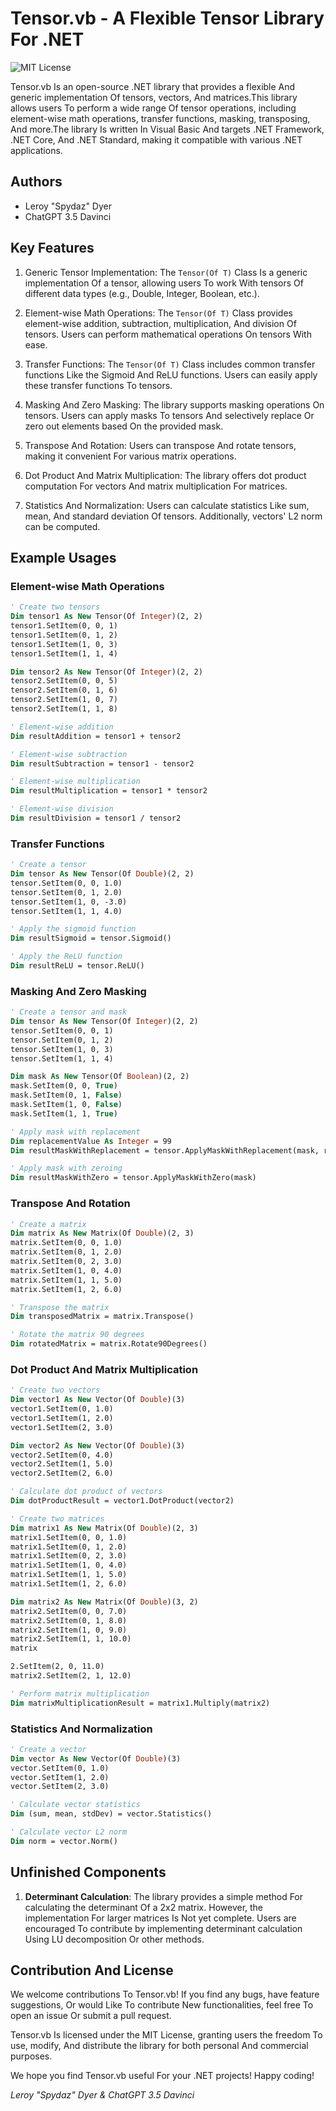 ﻿# Tensor.vb - A Flexible Tensor Library For .NET

![MIT License](https://img.shields.io/badge/license-MIT-green)

Tensor.vb Is an open-source .NET library that provides a flexible And generic implementation Of tensors, vectors, And matrices.This library allows users To perform a wide range Of tensor operations, including element-wise math operations, transfer functions, masking, transposing, And more.The library Is written In Visual Basic And targets .NET Framework, .NET Core, And .NET Standard, making it compatible with various .NET applications.

## Authors

- Leroy "Spydaz" Dyer
- ChatGPT 3.5 Davinci

## Key Features

1. Generic Tensor Implementation: The `Tensor(Of T)` Class Is a generic implementation Of a tensor, allowing users To work With tensors Of different data types (e.g., Double, Integer, Boolean, etc.).

2. Element-wise Math Operations: The `Tensor(Of T)` Class provides element-wise addition, subtraction, multiplication, And division Of tensors. Users can perform mathematical operations On tensors With ease.

3. Transfer Functions: The `Tensor(Of T)` Class includes common transfer functions Like the Sigmoid And ReLU functions. Users can easily apply these transfer functions To tensors.

4. Masking And Zero Masking: The library supports masking operations On tensors. Users can apply masks To tensors And selectively replace Or zero out elements based On the provided mask.

5. Transpose And Rotation: Users can transpose And rotate tensors, making it convenient For various matrix operations.

6. Dot Product And Matrix Multiplication: The library offers dot product computation For vectors And matrix multiplication For matrices.

7. Statistics And Normalization: Users can calculate statistics Like sum, mean, And standard deviation Of tensors. Additionally, vectors' L2 norm can be computed.

## Example Usages

### Element-wise Math Operations

```vb
' Create two tensors
Dim tensor1 As New Tensor(Of Integer)(2, 2)
tensor1.SetItem(0, 0, 1)
tensor1.SetItem(0, 1, 2)
tensor1.SetItem(1, 0, 3)
tensor1.SetItem(1, 1, 4)

Dim tensor2 As New Tensor(Of Integer)(2, 2)
tensor2.SetItem(0, 0, 5)
tensor2.SetItem(0, 1, 6)
tensor2.SetItem(1, 0, 7)
tensor2.SetItem(1, 1, 8)

' Element-wise addition
Dim resultAddition = tensor1 + tensor2

' Element-wise subtraction
Dim resultSubtraction = tensor1 - tensor2

' Element-wise multiplication
Dim resultMultiplication = tensor1 * tensor2

' Element-wise division
Dim resultDivision = tensor1 / tensor2
```

### Transfer Functions

```vb
' Create a tensor
Dim tensor As New Tensor(Of Double)(2, 2)
tensor.SetItem(0, 0, 1.0)
tensor.SetItem(0, 1, 2.0)
tensor.SetItem(1, 0, -3.0)
tensor.SetItem(1, 1, 4.0)

' Apply the sigmoid function
Dim resultSigmoid = tensor.Sigmoid()

' Apply the ReLU function
Dim resultReLU = tensor.ReLU()
```

### Masking And Zero Masking

```vb
' Create a tensor and mask
Dim tensor As New Tensor(Of Integer)(2, 2)
tensor.SetItem(0, 0, 1)
tensor.SetItem(0, 1, 2)
tensor.SetItem(1, 0, 3)
tensor.SetItem(1, 1, 4)

Dim mask As New Tensor(Of Boolean)(2, 2)
mask.SetItem(0, 0, True)
mask.SetItem(0, 1, False)
mask.SetItem(1, 0, False)
mask.SetItem(1, 1, True)

' Apply mask with replacement
Dim replacementValue As Integer = 99
Dim resultMaskWithReplacement = tensor.ApplyMaskWithReplacement(mask, replacementValue)

' Apply mask with zeroing
Dim resultMaskWithZero = tensor.ApplyMaskWithZero(mask)
```

### Transpose And Rotation

```vb
' Create a matrix
Dim matrix As New Matrix(Of Double)(2, 3)
matrix.SetItem(0, 0, 1.0)
matrix.SetItem(0, 1, 2.0)
matrix.SetItem(0, 2, 3.0)
matrix.SetItem(1, 0, 4.0)
matrix.SetItem(1, 1, 5.0)
matrix.SetItem(1, 2, 6.0)

' Transpose the matrix
Dim transposedMatrix = matrix.Transpose()

' Rotate the matrix 90 degrees
Dim rotatedMatrix = matrix.Rotate90Degrees()
```

### Dot Product And Matrix Multiplication

```vb
' Create two vectors
Dim vector1 As New Vector(Of Double)(3)
vector1.SetItem(0, 1.0)
vector1.SetItem(1, 2.0)
vector1.SetItem(2, 3.0)

Dim vector2 As New Vector(Of Double)(3)
vector2.SetItem(0, 4.0)
vector2.SetItem(1, 5.0)
vector2.SetItem(2, 6.0)

' Calculate dot product of vectors
Dim dotProductResult = vector1.DotProduct(vector2)

' Create two matrices
Dim matrix1 As New Matrix(Of Double)(2, 3)
matrix1.SetItem(0, 0, 1.0)
matrix1.SetItem(0, 1, 2.0)
matrix1.SetItem(0, 2, 3.0)
matrix1.SetItem(1, 0, 4.0)
matrix1.SetItem(1, 1, 5.0)
matrix1.SetItem(1, 2, 6.0)

Dim matrix2 As New Matrix(Of Double)(3, 2)
matrix2.SetItem(0, 0, 7.0)
matrix2.SetItem(0, 1, 8.0)
matrix2.SetItem(1, 0, 9.0)
matrix2.SetItem(1, 1, 10.0)
matrix

2.SetItem(2, 0, 11.0)
matrix2.SetItem(2, 1, 12.0)

' Perform matrix multiplication
Dim matrixMultiplicationResult = matrix1.Multiply(matrix2)
```

### Statistics And Normalization

```vb
' Create a vector
Dim vector As New Vector(Of Double)(3)
vector.SetItem(0, 1.0)
vector.SetItem(1, 2.0)
vector.SetItem(2, 3.0)

' Calculate vector statistics
Dim (sum, mean, stdDev) = vector.Statistics()

' Calculate vector L2 norm
Dim norm = vector.Norm()
```

## Unfinished Components

1. **Determinant Calculation**: The library provides a simple method For calculating the determinant Of a 2x2 matrix. However, the implementation For larger matrices Is Not yet complete. Users are encouraged To contribute by implementing determinant calculation Using LU decomposition Or other methods.

## Contribution And License

We welcome contributions To Tensor.vb! If you find any bugs, have feature suggestions, Or would Like To contribute New functionalities, feel free To open an issue Or submit a pull request.

Tensor.vb Is licensed under the MIT License, granting users the freedom To use, modify, And distribute the library for both personal And commercial purposes.

We hope you find Tensor.vb useful For your .NET projects! Happy coding!

_Leroy "Spydaz" Dyer & ChatGPT 3.5 Davinci_